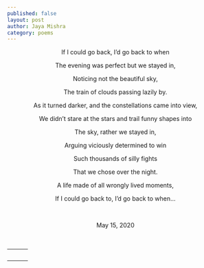 ```yaml
---
published: false
layout: post
author: Jaya Mishra
category: poems
---
```

<p style="text-align: center;">If I could go back, I&rsquo;d go back to when</p>

<p style="text-align: center;">The evening was perfect but we stayed in,</p>

<p style="text-align: center;">Noticing not the beautiful sky,</p>

<p style="text-align: center;">The train of clouds passing lazily by.</p>

<p style="text-align: center;">As it turned darker, and the constellations came into view,</p>

<p style="text-align: center;">We didn&rsquo;t stare at the stars and trail funny shapes into</p>

<p style="text-align: center;">The sky, rather we stayed in,</p>

<p style="text-align: center;">Arguing viciously determined to win</p>

<p style="text-align: center;">Such thousands of silly fights</p>

<p style="text-align: center;">That we chose over the night.</p>

<p style="text-align: center;">A life made of all wrongly lived moments,</p>

<p style="text-align: center;">If I could go back to, I&rsquo;d go back to when&hellip;</p>

<p style="text-align: center;">
	<br>
</p>

<p style="text-align: center;">May 15, 2020</p>

<p style="text-align: center;">&nbsp;</p>

<table class="fr-dashed-borders fr-alternate-rows" style="width: 100%; text-align: center;">
	<tbody>
		<tr>
			<td style="text-align: center;">
				<br>
			</td>
			<td style="text-align: center;">
				<br>
			</td>
			<td style="text-align: center;">
				<div data-empty="true" style="text-align: center;">
					<br>
				</div>
			</td>
		</tr>
	</tbody>
</table>

<p>
	<br>
</p>

